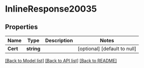 # InlineResponse20035

## Properties
Name | Type | Description | Notes
------------ | ------------- | ------------- | -------------
**Cert** | **string** |  | [optional] [default to null]

[[Back to Model list]](../README.md#documentation-for-models) [[Back to API list]](../README.md#documentation-for-api-endpoints) [[Back to README]](../README.md)

